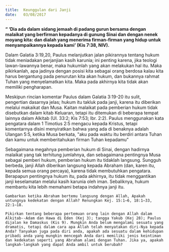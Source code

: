```yaml
---
title:  Keunggulan dari Janji
date:   03/08/2017
---
```


**“ ‘Dia ada dalam sidang jemaah di padang gurun bersama dengan malaikat yang berfirman kepadanya di gunung Sinai dan dengan nenek moyang kita: dan dialah yang menerima firman-firman yang hidup untuk menyampaikannya kepada kami’ (Kis 7:38, NIV).**

Dalam Galatia 3:19,20, Paulus melanjutkan jalan pikirannya tentang hukum tidak meniadakan perjanjian kasih karunia; ini penting karena, jika teologi lawan-lawannya benar, maka hukumlah yang akan melakukan hal itu. Maka pikirkanlah, apa jadinya dengan posisi kita sebagai orang berdosa kalau kita harus bergantung pada penurutan kita akan hukum, dan bukannya rahmat Tuhan yang menyelamatkan kita. Maka pada akhirnya kita tidak akan memiliki pengharapan.

Meskipun rincian komentar Paulus dalam Galatia 3:19-20 itu sulit, pengertian dasarnya jelas; hukum itu takluk pada janji, karena itu diberikan melalui makaikat dan Musa. Kaitan malaikat pada pemberian hukum tidak disebutkan dalam kitab Keluaran, tetapi itu ditemukan di beberapa tempat lainnya dalam Alkitab (Ul. 33:2; Kis 7:53; Ibr. 2:2). Paulus menggunakan kata pengatara dalam 1 Timotius 2:5 mengacu kepada Kristus, tetapi komentarnya disini menyiratkan bahwa yang ada di benaknya adalah Ulangan 5:5, ketika Musa berkata, "aku pada waktu itu berdiri antara Tuhan dan kamu untuk memberitahukan firman Tuhan kepadamu"

Sebagaimana megahnya pemberian hukum di Sinai, dengan hadirnya malaikat yang tak terhitung jumlahnya, dan sebagaimana pentingnya Musa sebagai pemberi hukum, pemberian hukum itu tidaklah langsung. Sungguh berbeda, janji Allah diberikan langsung kepada Abraham (dan, karen itu, kepada semua orang percaya), karena tidak membutuhkan pengatara. Berapapun pentingnya hukum itu, pada akhirnya, itu tidak menggantikan janji keselamatan melalui kasih karunia oleh iman. Sebaliknya, hukum membantu kita lebih memahami betapa indahnya janji itu.

`Gambarkan ketika Abraham bertemu langsung dengan Allah, Apakah untungnya kedekatan dengan Allah? Renungkan Kej. 15:1–6, 18:1–33, 22:1–18.`

`Pikirkan tentang beberapa pertemuan orang lain dengan Allah dalam Alkitab--Adam dan Hawa di Eden (Kej 3); tangga Yakub (Kej 28); Paulus dijalan ke Damaskus (Kis 9). Mungkin Anda belum mengalami sesuatu yang dramatis, tetapi dalam cara apa Allah telah menyatakan diri-Nya kepada Anda? Tanyakan juga pada diri anda, apakah ada sesuatu dalam kehidupan pribadi anda yang mungkin mencegah Anda dari memiliki jenis keintiman dan kedekatan seperti yang Abraham alami dengan Tuhan. Jika ya, apakah langkah-langkah yang dapat Anda ambil untuk berubah? `
